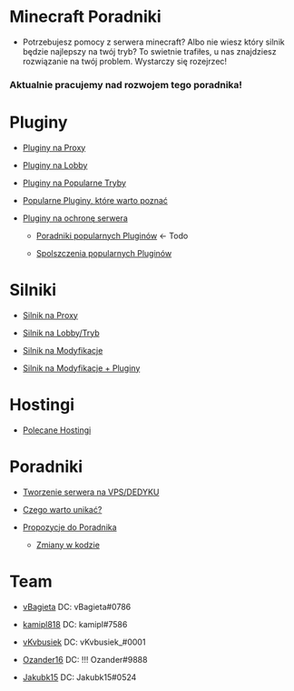 # Minecraft Poradniki

- Potrzebujesz pomocy z serwera minecraft? Albo nie wiesz który silnik będzie najlepszy na twój tryb? To swietnie
  trafiłes, u nas znajdziesz rozwiązanie na twój problem. Wystarczy się rozejrzec!

### Aktualnie pracujemy nad rozwojem tego poradnika!

# Pluginy

- [Pluginy na Proxy](https://github.com/vBagieta/Minecraft/blob/main/Pluginy/pluginy-proxy.md)
- [Pluginy na Lobby](https://github.com/vBagieta/Minecraft/blob/main/Pluginy/plugin-lobby.md)

- [Pluginy na Popularne Tryby](https://github.com/vBagieta/Minecraft/blob/main/Pluginy/pluginy_na_tryby.md)

- [Popularne Pluginy, które warto poznać](https://github.com/vBagieta/Minecraft/blob/main/Pluginy/pluginy-wart-poznac.md)

- [Pluginy na ochronę serwera](https://github.com/vBagieta/Minecraft/blob/main/Pluginy/pluginy-ochrona.md)

    - [Poradniki popularnych Pluginów]() <- Todo

    - [Spolszczenia popularnych Pluginów](https://github.com/vBagieta/Minecraft/blob/main/Pluginy/Spolszczenia/spolszczenia.md)

# Silniki

- [Silnik na Proxy](https://github.com/vBagieta/Minecraft/blob/main/Silniki/silnik-proxy.md)

- [Silnik na Lobby/Tryb](https://github.com/vBagieta/Minecraft/blob/main/Silniki/silnik.md)

- [Silnik na Modyfikacje](https://github.com/vBagieta/Minecraft/blob/main/Silniki/silnik-mody.md)

- [Silnik na Modyfikacje + Pluginy](https://github.com/vBagieta/Minecraft/blob/main/Silniki/silnik-mody-pluginy.md)

# Hostingi

- [Polecane Hostingi](https://github.com/vBagieta/Minecraft/blob/main/Hostingi/polecane_hostingi.md)

# Poradniki

- [Tworzenie serwera na VPS/DEDYKU](https://github.com/Jakubk15/poradnik-minecraft)

- [Czego warto unikać?](https://github.com/vBagieta/Minecraft/blob/main/Poradniki/warto-unikac.md)

- [Propozycje do Poradnika](https://github.com/vBagieta/Minecraft/issues)
  - [Zmiany w kodzie](https://github.com/vBagieta/Minecraft/pulls)

# Team

- [vBagieta](https://github.com/vBagieta/) DC: vBagieta#0786

- [kamipl818](https://github.com/kamipl818/) DC: kamipl#7586

- [vKvbusiek](https://github.com/Kvbusiek/) DC: vKvbusiek_#0001

- [Ozander16](https://github.com/Ozander16/) DC: !!! Ozander#9888

- [Jakubk15](https://github.com/Jakubk15/) DC: Jakubk15#0524
